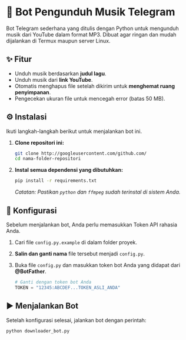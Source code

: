 # 🤖 Bot Pengunduh Musik Telegram

Bot Telegram sederhana yang ditulis dengan Python untuk mengunduh musik dari YouTube dalam format MP3. Dibuat agar ringan dan mudah dijalankan di Termux maupun server Linux.

## ✨ Fitur

-   Unduh musik berdasarkan **judul lagu**.
-   Unduh musik dari **link YouTube**.
-   Otomatis menghapus file setelah dikirim untuk **menghemat ruang penyimpanan**.
-   Pengecekan ukuran file untuk mencegah error (batas 50 MB).

## ⚙️ Instalasi

Ikuti langkah-langkah berikut untuk menjalankan bot ini.

1.  **Clone repositori ini:**
    ```bash
    git clone http://googleusercontent.com/github.com/
    cd nama-folder-repositori
    ```

2.  **Instal semua dependensi yang dibutuhkan:**
    ```bash
    pip install -r requirements.txt
    ```
    *Catatan: Pastikan `python` dan `ffmpeg` sudah terinstal di sistem Anda.*

## 🔧 Konfigurasi

Sebelum menjalankan bot, Anda perlu memasukkan Token API rahasia Anda.

1.  Cari file `config.py.example` di dalam folder proyek.
2.  **Salin dan ganti nama** file tersebut menjadi `config.py`.
3.  Buka file `config.py` dan masukkan token bot Anda yang didapat dari **@BotFather**.

    ```python
    # Ganti dengan token bot Anda
    TOKEN = "12345:ABCDEF...TOKEN_ASLI_ANDA"
    ```

## ▶️ Menjalankan Bot

Setelah konfigurasi selesai, jalankan bot dengan perintah:
```bash
python downloader_bot.py
